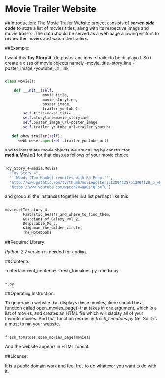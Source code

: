 # **Movie Trailer Website**

##Introduction:
The Movie Trailer Website project consists of **_server-side code_** to store a list of movies titles, along with its respective image and movie trailers. The data should be served as a web page allowing visitors to review the movies and watch the trailers.

##Example:

I want this **Toy Story 4** title,poster and movie trailer to be displayed.
So i create a class of movie objects namely
-movie_title
-story_line
-poster_image
-youtube_url_link

```Python

class Movie():

    def __init__(self,
                 movie_title,
                 movie_storyline,
                 poster_image,
                 trailer_youtube):
        self.title=movie_title
        self.storyline=movie_storyline
        self.poster_image_url=poster_image
        self.trailer_youtube_url=trailer_youtube

   def show_trailer(self):
      webbrowser.open(self.trailer_youtube_url)   

  ```

and to instantiate movie objects we are calling by constructor **media.Movie()** for that class as follows of your movie choice

  ```Python

  Toy_Story_4=media.Movie(
    "Toy Story 4",
    '''Woody (Tom Hanks) reunites with Bo Peep.''',
    "http://www.gstatic.com/tv/thumb/movieposters/12004128/p12004128_p_v8_aa.jpg",
    "https://www.youtube.com/watch?v=QW0sjQFpXTU")

  ```

and group all the instances together in a list perhaps like this

```Python

movies=[Toy_story_4,
        Fantastic_beasts_and_where_to_find_them,
        Guardians_of_Galaxy_vol_2,
        Despicable_Me_3,
        Kingsman_The_Golden_Circle,
        The_Notebook]
```

##Required Library:

_Python 2.7_ version is needed for coding.

##Contents

-entertainment_center.py
-fresh_tomatoes.py
-media.py

```

*.py

```

##Operating Instruction:

To generate a website that displays these movies, there should be a function called open_movies_page() that takes in one argument, which is a list of movies, and creates an HTML file which will display all of your favorite movies. And that function resides in _fresh_tomatoes.py_ file. So it is a  must to run your website.

```Python

fresh_tomatoes.open_movies_page(movies)

```
And the website appears in HTML format.

##License:

It is a public domain work and feel free to do whatever you want to do with it.
